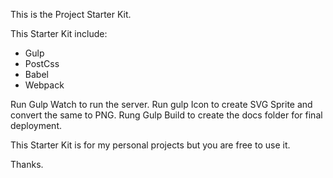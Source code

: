 This is the Project Starter Kit.

This Starter Kit include:

- Gulp
- PostCss
- Babel
- Webpack

Run Gulp Watch to run the server.
Run gulp Icon to create SVG Sprite and convert the same to PNG.
Rung Gulp Build to create the docs folder for final deployment.

This Starter Kit is for my personal projects but you are free to use it.

Thanks.
